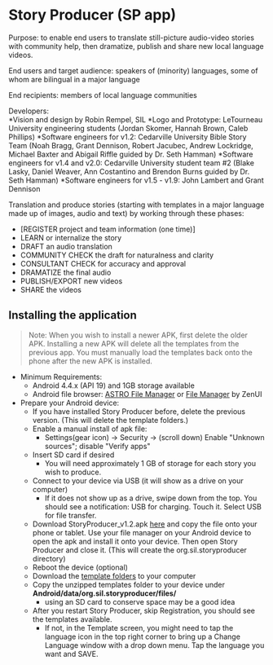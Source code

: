 # Story Producer (SP app)

Purpose: to enable end users to translate still-picture audio-video stories with community help, then dramatize, publish and share new local language videos. 

End users and target audience: speakers of (minority) languages, some of whom are bilingual in a major language

End recipients: members of local language communities

Developers:  
   *Vision and design by Robin Rempel, SIL
   *Logo and Prototype: LeTourneau University engineering students (Jordan Skomer, Hannah Brown, Caleb Phillips)
   *Software engineers for v1.2: Cedarville University Bible Story Team (Noah Bragg, Grant Dennison, Robert Jacubec, Andrew Lockridge, Michael Baxter and Abigail Riffle guided by Dr. Seth Hamman)
   *Software engineers for v1.4 and v2.0: Cedarville University student team #2 (Blake Lasky, Daniel Weaver, Ann Costantino and Brendon Burns guided by Dr. Seth Hamman)
   *Software engineers for v1.5 - v1.9: John Lambert and Grant Dennison

Translation and produce stories (starting with templates in a major language made up of images, audio and text) by working through these phases:  
* [REGISTER project and team information (one time)]
* LEARN or internalize the story
* DRAFT an audio translation
* COMMUNITY CHECK the draft for naturalness and clarity
* CONSULTANT CHECK for accuracy and approval
* DRAMATIZE the final audio
* PUBLISH/EXPORT new videos
* SHARE the videos

## Installing the application
> Note: When you wish to install a newer APK, first delete the older APK. Installing a new APK will delete all the templates from the previous app. You must manually load the templates back onto the phone after the new APK is installed.  
* Minimum Requirements:  
    * Android 4.4.x (API 19) and 1GB storage available
    * Android file browser: [ASTRO File Manager](https://play.google.com/store/apps/details?id=com.metago.astro&hl=en) or [File Manager](https://play.google.com/store/apps/details?id=com.asus.filemanager&hl=en) by ZenUI  
* Prepare your Android device: 
    * If you have installed Story Producer before, delete the previous version. (This will delete the template folders.)
    * Enable a manual install of apk file: 
        * Settings(gear icon) -> Security -> (scroll down) Enable "Unknown sources"; disable "Verify apps"
    * Insert SD card if desired
         * You will need approximately 1 GB of storage for each story you wish to produce.
    * Connect to your device via USB (it will show as a drive on your computer)
        * If it does not show up as a drive, swipe down from the top.  You should see a notification: USB for charging.  Touch it.  Select USB for file transfer.
    * Download StoryProducer_v1.2.apk [here](https://drive.google.com/open?id=0Bw7whhMtjqJTY1dxM0UyOE1qREk) and copy the file onto your phone or tablet. Use your file manager on your Android device to open the apk and install it onto your device.  Then open Story Producer and close it.  (This will create the org.sil.storyproducer directory)
    * Reboot the device (optional)
    * Download the [template folders](https://drive.google.com/drive/folders/0Bw7whhMtjqJTVkljWlY0akZXeDg?usp=sharing) to your computer
    * Copy the unzipped templates folder to your device under **Android/data/org.sil.storyproducer/files/**
        * using an SD card to conserve space may be a good idea
    * After you restart Story Producer, skip Registration, you should see the templates available. 
        * If not, in the Template screen, you might need to tap the language icon in the top right corner to bring up a Change Language window with a drop down menu.  Tap the language you want and SAVE.

